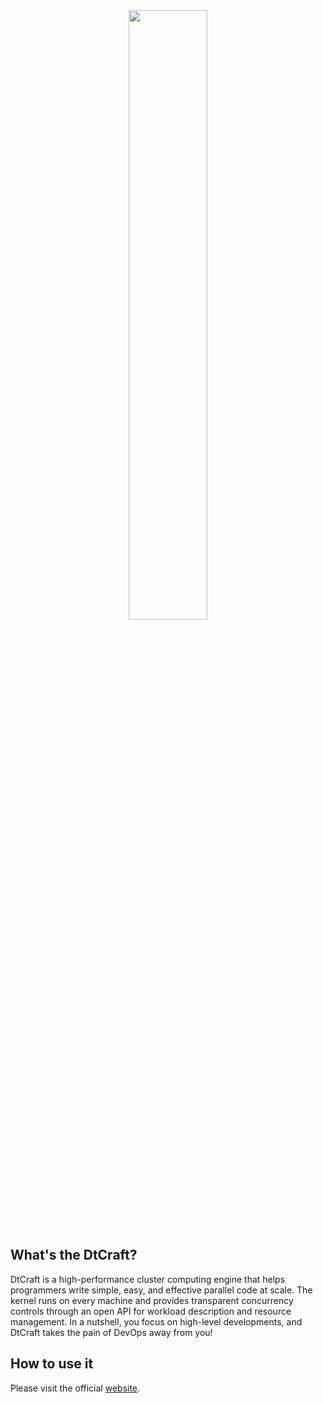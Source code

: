 <center><img src="https://github.com/twhuang-uiuc/DtCraft/blob/master/logo.jpg" width="50%"></center>

## What's the DtCraft?

DtCraft is a high-performance cluster computing engine that helps programmers write simple, easy, and effective parallel code at scale. The kernel runs on every machine and provides transparent concurrency controls through an open API for workload description and resource management. In a nutshell, you focus on high-level developments, and DtCraft takes the pain of DevOps away from you!

## How to use it
Please visit the official <a href="http://dtcraft.web.engr.illinois.edu/">website</a>.
